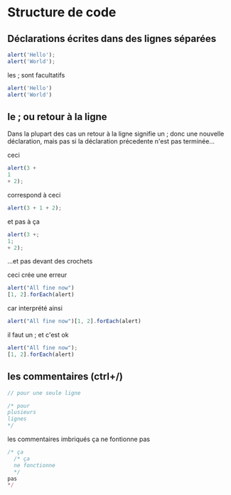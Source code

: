 # Structure de code

## Déclarations écrites dans des lignes séparées

```js
alert('Hello');
alert('World');
```

les ; sont facultatifs

```js
alert('Hello')
alert('World')
```

## le ; ou retour à la ligne

Dans la plupart des cas un retour à la ligne signifie un ; donc une nouvelle déclaration, mais pas si la déclaration précedente n'est pas terminée...

ceci

```js
alert(3 +
1
+ 2);
```

correspond à ceci

```js
alert(3 + 1 + 2);
```

et pas à ça

```js
alert(3 +;
1;
+ 2);
```

...et pas devant des crochets

ceci crée une erreur

```js
alert("All fine now")
[1, 2].forEach(alert)
```

car interprété ainsi

```js
alert("All fine now")[1, 2].forEach(alert)
```

il faut un ; et c'est ok

```js
alert("All fine now");
[1, 2].forEach(alert)
```

## les commentaires (ctrl+/)

```js
// pour une seule ligne
```

```js
/* pour
plusieurs
lignes
*/
```

les commentaires imbriqués ça ne fontionne pas

```js
/* ça
  /* ça
  ne fonctionne
  */
pas
*/
```
